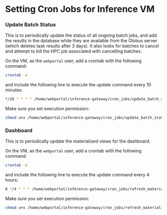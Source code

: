 # Setting Cron Jobs for Inference VM

### Update Batch Status

This is to periodically update the status of all ongoing batch jobs, and add the results in the database while they are available from the Globus server (which deletes task results after 3 days). It also looks for batches to cancel and attempt to kill the HPC job associated with cancelling batches.

On the VM, as the `webportal` user, add a crontab with the following command:
```bash
crontab -e
```
and include the following line to execute the update command every 10 minutes:
```bash
*/10 * * * * /home/webportal/inference-gateway/cron_jobs/update_batch_status.sh >> /home/webportal/inference-gateway/cron_jobs/update_batch_status_output.log 2>> /home/webportal/inference-gateway/cron_jobs/update_batch_status_error.log
```

Make sure you set execution permission:
```bash
chmod u+x /home/webportal/inference-gateway/cron_jobs/update_batch_status.sh
```

### Dashboard

This is to periodically update the materialized views for the dashboard.

On the VM, as the `webportal` user, add a crontab with the following command:
```bash
crontab -e
```
and include the following line to execute the update command every 4 hours:
```bash
0 */4 * * * /home/webportal/inference-gateway/cron_jobs/refresh_materialized_views.sh
```

Make sure you set execution permission:
```bash
chmod u+x /home/webportal/inference-gateway/cron_jobs/refresh_materialized_views.sh
```

